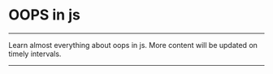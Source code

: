# OOPS in js

***
Learn almost everything about oops in js. More content will be updated on timely intervals.
***
